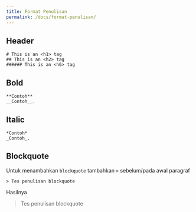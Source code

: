 ```yaml
---
title: Format Penulisan
permalink: /docs/format-penulisan/
---
```


## Header
```
# This is an <h1> tag
## This is an <h2> tag
###### This is an <h6> tag
```
## Bold
```
**Contoh**
__Contoh__.
```
## Italic
```
*Contoh*
_Contoh_.
```
## Blockquote
Untuk menambahkan <code>blockquote</code> tambahkan <code>></code> sebelum/pada awal paragraf
```
> Tes penulisan blockquote
```
Hasilnya
> Tes penulisan blockquote


 
